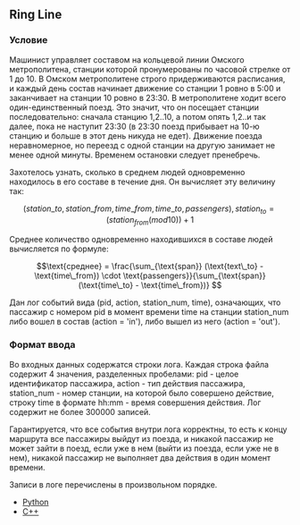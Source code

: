 ## Ring Line

### Условие

Машинист управляет составом на кольцевой линии Омского метрополитена, станции которой пронумерованы по часовой стрелке от 1 до 10. В Омском метрополитене строго придерживаются расписания, и каждый день состав начинает движение со станции 1 ровно в 5:00 и заканчивает на станции 10 ровно в 23:30. В метрополитене ходит всего один-единственный поезд. Это значит, что он посещает станции последовательно: сначала станцию 1,2..10, а потом опять 1,2..и так далее, пока не наступит 23:30 (в 23:30 поезд прибывает на 10-ю станцию и больше в этот день никуда не едет). Движение поезда неравномерное, но переезд с одной станции на другую занимает не менее одной минуты. Временем остановки следует пренебречь.

Захотелось узнать, сколько в среднем людей одновременно находилось в его составе в течение дня. Он вычисляет эту величину так:

$$(station\_to, station\_from, time\_from, time\_to, passengers),station_{to} = (station_{from}(mod10)) + 1$$

Среднее количество одновременно находившихся в составе людей вычисляется по формуле:

$$\text{среднее} = \frac{\sum_{\text{span}} (\text{text\_to} - \text{time\_from}) \cdot \text{passengers}}{\sum_{\text{span}} (\text{time\_to} - \text{time\_from})}
$$

Дан лог событий вида (pid, action, station_num, time), означающих, что пассажир с номером pid в момент времени time на станции station_num либо вошел в состав (action = 'in'), либо вышел из него (action = 'out').

### Формат ввода

Во входных данных содержатся строки лога. Каждая строка файла содержит 4 значения, разделенных пробелами: pid - целое идентификатор пассажира, action - тип действия пассажира, station_num - номер станции, на которой было совершено действие, строку time в формате hh:mm - время совершения действия. Лог содержит не более 300000 записей.

Гарантируется, что все события внутри лога корректны, то есть к концу маршрута все пассажиры выйдут из поезда, и никакой пассажир не может зайти в поезд, если уже в нем (выйти из поезда, если уже не в нем), никакой пассажир не выполняет два действия в один момент времени.

Записи в логе перечислены в произвольном порядке.

- [Python](https://github.com/UlyanaGru/ring_line/blob/master/ring_line.py)
- [C++](https://github.com/UlyanaGru/ring_line/blob/master/ring_line.cxx)
